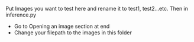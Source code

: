 Put Images you want to test here and rename it to test1, test2...etc.
Then in inference.py 
 * Go to Opening an image section at end
 * Change your filepath to the images in this folder